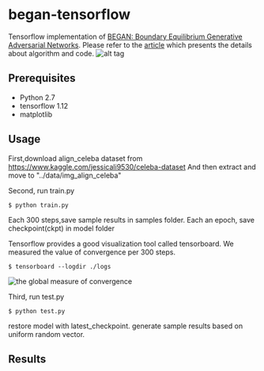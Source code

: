 # began-tensorflow
Tensorflow implementation of [BEGAN: Boundary Equilibrium Generative Adversarial Networks](https://arxiv.org/abs/1703.10717). Please refer to the [article](https://github.com/zsdonghao/text-to-image) which presents the details about algorithm and code.
![alt tag](imges/BEGAN.png)

## Prerequisites
- Python 2.7
- tensorflow 1.12
- matplotlib

## Usage
First,download align_celeba dataset from https://www.kaggle.com/jessicali9530/celeba-dataset
And then extract and move to "../data/img_align_celeba"

Second, run train.py

    $ python train.py

Each 300 steps,save sample results in samples folder.
Each an epoch, save checkpoint(ckpt) in model folder  

Tensorflow provides a good visualization tool called tensorboard. 
We measured the value of convergence per 300 steps.

    $ tensorboard --logdir ./logs

![the global measure of convergence](imges/measure.png)


Third, run test.py

    $ python test.py
restore model with latest_checkpoint. 
generate sample results based on uniform random vector. 

## Results
